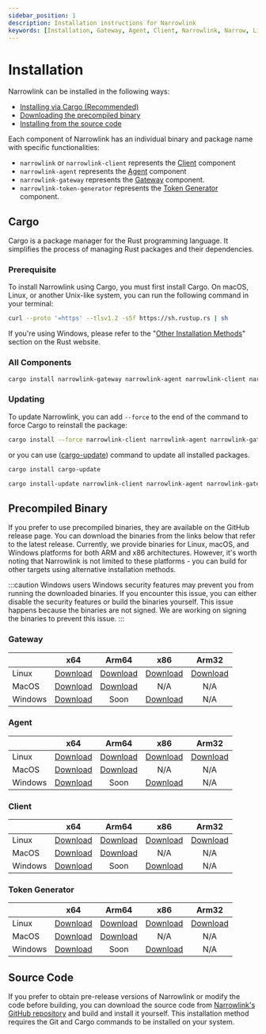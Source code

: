 ```yaml
---
sidebar_position: 1
description: Installation instructions for Narrowlink
keywords: [Installation, Gateway, Agent, Client, Narrowlink, Narrow, Link, Networking, Internet, Security, Privacy, Open Source, Self-hosted, Tutorial, How-to, Guide, Nat, Firewall, Proxy, Reverse Proxy, Tunnel, Rust]
---
```


# Installation

Narrowlink can be installed in the following ways:

- [Installing via Cargo (Recommended)](#cargo)
- [Downloading the precompiled binary](#precompiled-binary)
- [Installing from the source code](#source-code)

Each component of Narrowlink has an individual binary and package name with specific functionalities:

- `narrowlink` or `narrowlink-client` represents the [Client] component
- `narrowlink-agent` represents the [Agent] component
- `narrowlink-gateway` represents the [Gateway] component.
- `narrowlink-token-generator` represents the [Token Generator] component.

## Cargo

Cargo is a package manager for the Rust programming language. It simplifies the process of managing Rust packages and their dependencies.

### Prerequisite

To install Narrowlink using Cargo, you must first install Cargo. On macOS, Linux, or another Unix-like system, you can run the following command in your terminal:

```bash
curl --proto '=https' --tlsv1.2 -sSf https://sh.rustup.rs | sh
```

If you're using Windows, please refer to the "[Other Installation Methods]" section on the Rust website.

### All Components
```bash
cargo install narrowlink-gateway narrowlink-agent narrowlink-client narrowlink-token-generator
```

### Updating

To update Narrowlink, you can add ```--force``` to the end of the command to force Cargo to reinstall the package:

```bash
cargo install --force narrowlink-client narrowlink-agent narrowlink-gateway narrowlink-token-generator
```

or you can use ([cargo-update]) command to update all installed packages.

```bash
cargo install cargo-update
```

```bash
cargo install-update narrowlink-client narrowlink-agent narrowlink-gateway narrowlink-token-generator
```

## Precompiled Binary
If you prefer to use precompiled binaries, they are available on the GitHub release page. You can download the binaries from the links below that refer to the latest release. Currently, we provide binaries for Linux, macOS, and Windows platforms for both ARM and x86 architectures. However, it's worth noting that Narrowlink is not limited to these platforms - you can build for other targets using alternative installation methods.

:::caution Windows users 
Windows security features may prevent you from running the downloaded binaries. If you encounter this issue, you can either disable the security features or build the binaries yourself. This issue happens because the binaries are not signed. We are working on signing the binaries to prevent this issue.
:::

### Gateway

||x64|Arm64 | x86 | Arm32  |
|---|:-:|:-:|:-:|:-:|
|Linux|[Download](https://github.com/narrowlink/narrowlink/releases/download/0.1.2/narrowlink-gateway-x86_64-unknown-linux-musl)|[Download](https://github.com/narrowlink/narrowlink/releases/download/0.1.2/narrowlink-gateway-aarch64-unknown-linux-musl)|[Download](https://github.com/narrowlink/narrowlink/releases/download/0.1.2/narrowlink-gateway-i686-unknown-linux-musl)|[Download](https://github.com/narrowlink/narrowlink/releases/download/0.1.2/narrowlink-gateway-arm-unknown-linux-musleabi)|
|MacOS|[Download](https://github.com/narrowlink/narrowlink/releases/download/0.1.2/narrowlink-gateway-x86_64-apple-darwin)|[Download](https://github.com/narrowlink/narrowlink/releases/download/0.1.2/narrowlink-gateway-aarch64-apple-darwin)|N/A|N/A|
|Windows|[Download](https://github.com/narrowlink/narrowlink/releases/download/0.1.2/narrowlink-gateway-x86_64-pc-windows-msvc.exe)|Soon|[Download](https://github.com/narrowlink/narrowlink/releases/download/0.1.2/narrowlink-gateway-i686-pc-windows-msvc.exe)|N/A|

### Agent

||x64|Arm64 | x86 | Arm32  |
|---|:-:|:-:|:-:|:-:|
|Linux|[Download](https://github.com/narrowlink/narrowlink/releases/download/0.1.2/narrowlink-agent-x86_64-unknown-linux-musl)|[Download](https://github.com/narrowlink/narrowlink/releases/download/0.1.2/narrowlink-agent-aarch64-unknown-linux-musl)|[Download](https://github.com/narrowlink/narrowlink/releases/download/0.1.2/narrowlink-agent-i686-unknown-linux-musl)|[Download](https://github.com/narrowlink/narrowlink/releases/download/0.1.2/narrowlink-agent-arm-unknown-linux-musleabi)|
|MacOS|[Download](https://github.com/narrowlink/narrowlink/releases/download/0.1.2/narrowlink-agent-x86_64-apple-darwin)|[Download](https://github.com/narrowlink/narrowlink/releases/download/0.1.2/narrowlink-agent-aarch64-apple-darwin)|N/A|N/A|
|Windows|[Download](https://github.com/narrowlink/narrowlink/releases/download/0.1.2/narrowlink-agent-x86_64-pc-windows-msvc.exe)|Soon|[Download](https://github.com/narrowlink/narrowlink/releases/download/0.1.2/narrowlink-agent-i686-pc-windows-msvc.exe)|N/A|

### Client

||x64|Arm64 | x86 | Arm32  |
|---|:-:|:-:|:-:|:-:|
|Linux|[Download](https://github.com/narrowlink/narrowlink/releases/download/0.1.2/narrowlink-x86_64-unknown-linux-musl)|[Download](https://github.com/narrowlink/narrowlink/releases/download/0.1.2/narrowlink-aarch64-unknown-linux-musl)|[Download](https://github.com/narrowlink/narrowlink/releases/download/0.1.2/narrowlink-i686-unknown-linux-musl)|[Download](https://github.com/narrowlink/narrowlink/releases/download/0.1.2/narrowlink-arm-unknown-linux-musleabi)|
|MacOS|[Download](https://github.com/narrowlink/narrowlink/releases/download/0.1.2/narrowlink-x86_64-apple-darwin)|[Download](https://github.com/narrowlink/narrowlink/releases/download/0.1.2/narrowlink-aarch64-apple-darwin)|N/A|N/A|
|Windows|[Download](https://github.com/narrowlink/narrowlink/releases/download/0.1.2/narrowlink-x86_64-pc-windows-msvc.exe)|Soon|[Download](https://github.com/narrowlink/narrowlink/releases/download/0.1.2/narrowlink-i686-pc-windows-msvc.exe)|N/A|


### Token Generator

||x64|Arm64 | x86 | Arm32  |
|---|:-:|:-:|:-:|:-:|
|Linux|[Download](https://github.com/narrowlink/narrowlink/releases/download/0.1.2/narrowlink-token-generator-x86_64-unknown-linux-musl)|[Download](https://github.com/narrowlink/narrowlink/releases/download/0.1.2/narrowlink-token-generator-aarch64-unknown-linux-musl)|[Download](https://github.com/narrowlink/narrowlink/releases/download/0.1.2/narrowlink-token-generator-i686-unknown-linux-musl)|[Download](https://github.com/narrowlink/narrowlink/releases/download/0.1.2/narrowlink-token-generator-arm-unknown-linux-musleabi)|
|MacOS|[Download](https://github.com/narrowlink/narrowlink/releases/download/0.1.2/narrowlink-token-generator-x86_64-apple-darwin)|[Download](https://github.com/narrowlink/narrowlink/releases/download/0.1.2/narrowlink-token-generator-aarch64-apple-darwin)|N/A|N/A|
|Windows|[Download](https://github.com/narrowlink/narrowlink/releases/download/0.1.2/narrowlink-token-generator-x86_64-pc-windows-msvc.exe)|Soon|[Download](https://github.com/narrowlink/narrowlink/releases/download/0.1.2/narrowlink-token-generator-i686-pc-windows-msvc.exe)|N/A|


## Source Code

If you prefer to obtain pre-release versions of Narrowlink or modify the code before building, you can download the source code from [Narrowlink's GitHub repository] and build and install it yourself. This installation method requires the Git and Cargo commands to be installed on your system.



[Client]: /docs/client/
[Agent]: /docs/agent/
[Gateway]: /docs/gateway/
[Token Generator]: /docs/token-generator/
[Other Installation Methods]: https://forge.rust-lang.org/infra/other-installation-methods.html
[cargo-update]: https://github.com/nabijaczleweli/cargo-update
[Narrowlink's GitHub repository]: https://git.narrow.link/
